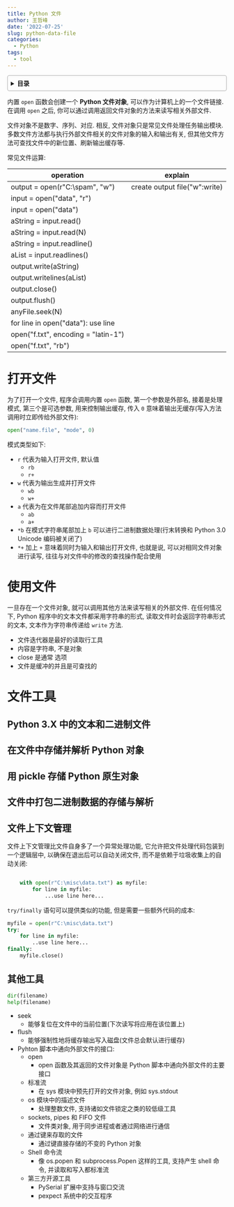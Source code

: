 ```yaml
---
title: Python 文件
author: 王哲峰
date: '2022-07-25'
slug: python-data-file
categories:
  - Python
tags:
  - tool
---
```


<style>
details {
    border: 1px solid #aaa;
    border-radius: 4px;
    padding: .5em .5em 0;
}
summary {
    font-weight: bold;
    margin: -.5em -.5em 0;
    padding: .5em;
}
details[open] {
    padding: .5em;
}
details[open] summary {
    border-bottom: 1px solid #aaa;
    margin-bottom: .5em;
}
img {
    pointer-events: none;
}
</style>

<details><summary>目录</summary><p>

- [打开文件](#打开文件)
- [使用文件](#使用文件)
- [文件工具](#文件工具)
  - [Python 3.X 中的文本和二进制文件](#python-3x-中的文本和二进制文件)
  - [在文件中存储并解析 Python 对象](#在文件中存储并解析-python-对象)
  - [用 pickle 存储 Python 原生对象](#用-pickle-存储-python-原生对象)
  - [文件中打包二进制数据的存储与解析](#文件中打包二进制数据的存储与解析)
  - [文件上下文管理](#文件上下文管理)
  - [其他工具](#其他工具)
</p></details><p></p>

内置 `open` 函数会创建一个 **Python 文件对象**, 可以作为计算机上的一个文件链接. 
在调用 `open` 之后, 你可以通过调用返回文件对象的方法来读写相关外部文件. 

文件对象不是数字、序列、对应. 相反, 文件对象只是常见文件处理任务输出模块. 
多数文件方法都与执行外部文件相关的文件对象的输入和输出有关, 
但其他文件方法可查找文件中的新位置、刷新输出缓存等. 

常见文件运算: 

| operation                           | explain                       |
|-------------------------------------|-------------------------------|
| output = open(r"C:\\spam", "w")     | create output file("w":write)  |
| input = open("data", "r")           |                               |
| input = open("data")                |                               |
| aString = input.read()              |                               |
| aString = input.read(N)             |                               |
| aString = input.readline()          |                               |
| aList = input.readlines()           |                               |
| output.write(aString)               |                               |
| output.writelines(aList)            |                               |
| output.close()                      |                               |
| output.flush()                       |                               |
| anyFile.seek(N)                     |                               |
| for line in open("data"): use line  |                               |
| open("f.txt", encoding = "latin-1") |                               |
| open("f.txt", "rb")                 |                               |


# 打开文件

为了打开一个文件, 程序会调用内置 `open` 函数, 
第一个参数是外部名, 接着是处理模式, 第三个是可选参数, 
用来控制输出缓存, 传入 `0` 意味着输出无缓存(写入方法调用时立即传给外部文件):

```python
open("name.file", "mode", 0)
```

模式类型如下:

- `r` 代表为输入打开文件, 默认值
    - `rb`
    - `r+`
- `w` 代表为输出生成并打开文件
    - `wb`
    - `w+`
- `a` 代表为在文件尾部追加内容而打开文件
    - `ab`
    - `a+`
- `*b` 在模式字符串尾部加上 `b` 可以进行二进制数据处理(行末转换和 Python 3.0 Unicode 编码被关闭了)
- `*+` 加上 `+` 意味着同时为输入和输出打开文件, 也就是说, 可以对相同文件对象进行读写, 往往与对文件中的修改的查找操作配合使用


# 使用文件

一旦存在一个文件对象, 就可以调用其他方法来读写相关的外部文件. 
在任何情况下, Python 程序中的文本文件都采用字符串的形式, 
读取文件时会返回字符串形式的文本, 文本作为字符串传递给 `write` 方法.

- 文件迭代器是最好的读取行工具
- 内容是字符串, 不是对象
- close 是通常 选项
- 文件是缓冲的并且是可查找的

# 文件工具

## Python 3.X 中的文本和二进制文件

## 在文件中存储并解析 Python 对象

## 用 pickle 存储 Python 原生对象

## 文件中打包二进制数据的存储与解析

## 文件上下文管理

文件上下文管理比文件自身多了一个异常处理功能, 它允许把文件处理代码包装到一个逻辑层中, 
以确保在退出后可以自动关闭文件, 而不是依赖于垃圾收集上的自动关闭: 

```python

    with open(r"C:\misc\data.txt") as myfile:
        for line in myfile:
            ...use line here...
```

`try/finally` 语句可以提供类似的功能, 但是需要一些额外代码的成本: 

```python
myfile = open(r"C:\misc\data.txt")
try:
    for line in myfile:
        ..use line here...
finally:
    myfile.close()
```

## 其他工具

```python
dir(filename)
help(filename)
```

- seek
    - 能够复位在文件中的当前位置(下次读写将应用在该位置上)
- flush
    - 能够强制性地将缓存输出写入磁盘(文件总会默认进行缓存)
- Pyhton 脚本中通向外部文件的接口: 
    - open
        - open 函数及其返回的文件对象是 Python 脚本中通向外部文件的主要接口
    - 标准流
        - 在 sys 模块中预先打开的文件对象, 例如 sys.stdout
    - os 模块中的描述文件
        - 处理整数文件, 支持诸如文件锁定之类的较低级工具
    - sockets, pipes 和 FIFO 文件
        - 文件类对象, 用于同步进程或者通过网络进行通信
    - 通过键来存取的文件
        - 通过键直接存储的不变的 Python 对象
    - Shell 命令流
        - 像 os.popen 和 subprocess.Popen 这样的工具, 支持产生 shell 命令, 并读取和写入都标准流
    - 第三方开源工具
        - PySerial 扩展中支持与窗口交流
        - pexpect 系统中的交互程序
